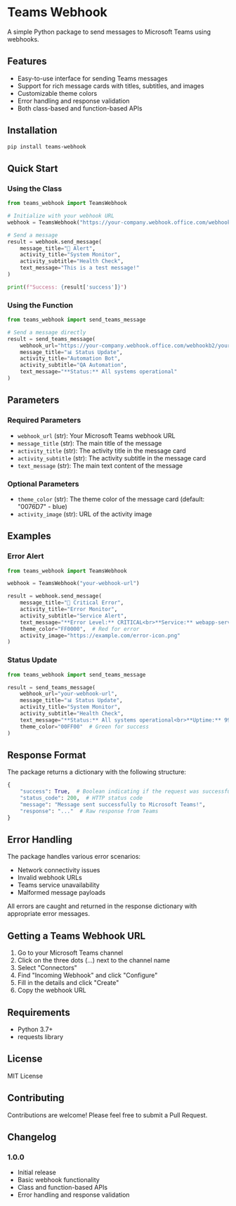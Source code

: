# Teams Webhook

A simple Python package to send messages to Microsoft Teams using webhooks.

## Features

- Easy-to-use interface for sending Teams messages
- Support for rich message cards with titles, subtitles, and images
- Customizable theme colors
- Error handling and response validation
- Both class-based and function-based APIs

## Installation

```bash
pip install teams-webhook
```

## Quick Start

### Using the Class

```python
from teams_webhook import TeamsWebhook

# Initialize with your webhook URL
webhook = TeamsWebhook("https://your-company.webhook.office.com/webhookb2/your-webhook-url")

# Send a message
result = webhook.send_message(
    message_title="🚨 Alert",
    activity_title="System Monitor",
    activity_subtitle="Health Check",
    text_message="This is a test message!"
)

print(f"Success: {result['success']}")
```

### Using the Function

```python
from teams_webhook import send_teams_message

# Send a message directly
result = send_teams_message(
    webhook_url="https://your-company.webhook.office.com/webhookb2/your-webhook-url",
    message_title="📊 Status Update",
    activity_title="Automation Bot",
    activity_subtitle="QA Automation",
    text_message="**Status:** All systems operational"
)
```

## Parameters

### Required Parameters

- `webhook_url` (str): Your Microsoft Teams webhook URL
- `message_title` (str): The main title of the message
- `activity_title` (str): The activity title in the message card
- `activity_subtitle` (str): The activity subtitle in the message card
- `text_message` (str): The main text content of the message

### Optional Parameters

- `theme_color` (str): The theme color of the message card (default: "0076D7" - blue)
- `activity_image` (str): URL of the activity image

## Examples

### Error Alert

```python
from teams_webhook import TeamsWebhook

webhook = TeamsWebhook("your-webhook-url")

result = webhook.send_message(
    message_title="🚨 Critical Error",
    activity_title="Error Monitor",
    activity_subtitle="Service Alert",
    text_message="**Error Level:** CRITICAL<br>**Service:** webapp-service<br>**Error:** Database connection failed",
    theme_color="FF0000",  # Red for error
    activity_image="https://example.com/error-icon.png"
)
```

### Status Update

```python
from teams_webhook import send_teams_message

result = send_teams_message(
    webhook_url="your-webhook-url",
    message_title="📊 Status Update",
    activity_title="System Monitor",
    activity_subtitle="Health Check",
    text_message="**Status:** All systems operational<br>**Uptime:** 99.9%",
    theme_color="00FF00"  # Green for success
)
```

## Response Format

The package returns a dictionary with the following structure:

```python
{
    "success": True,  # Boolean indicating if the request was successful
    "status_code": 200,  # HTTP status code
    "message": "Message sent successfully to Microsoft Teams!",
    "response": "..."  # Raw response from Teams
}
```

## Error Handling

The package handles various error scenarios:

- Network connectivity issues
- Invalid webhook URLs
- Teams service unavailability
- Malformed message payloads

All errors are caught and returned in the response dictionary with appropriate error messages.

## Getting a Teams Webhook URL

1. Go to your Microsoft Teams channel
2. Click on the three dots (...) next to the channel name
3. Select "Connectors"
4. Find "Incoming Webhook" and click "Configure"
5. Fill in the details and click "Create"
6. Copy the webhook URL

## Requirements

- Python 3.7+
- requests library

## License

MIT License

## Contributing

Contributions are welcome! Please feel free to submit a Pull Request.

## Changelog

### 1.0.0
- Initial release
- Basic webhook functionality
- Class and function-based APIs
- Error handling and response validation
